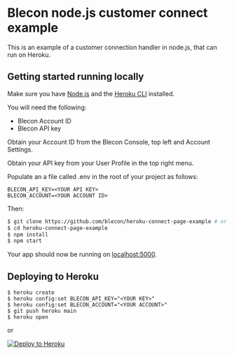 # Blecon node.js customer connect example

This is an example of a customer connection handler in node.js, that can run on Heroku.

## Getting started running locally

Make sure you have [Node.js](http://nodejs.org/) and the [Heroku CLI](https://cli.heroku.com/) installed.

You will need the following:

- Blecon Account ID
- Blecon API key

Obtain your Account ID from the Blecon Console, top left and Account Settings.

Obtain your API key from your User Profile in the top right menu.

Populate an a file called .env in the root of your project as follows:

```
BLECON_API_KEY=<YOUR API KEY>
BLECON_ACCOUNT=<YOUR ACCOUNT ID>
```
Then:

```sh
$ git clone https://github.com/blecon/heroku-connect-page-example # or clone your own fork
$ cd heroku-connect-page-example
$ npm install
$ npm start
```

Your app should now be running on [localhost:5000](http://localhost:5000/).

## Deploying to Heroku

```
$ heroku create
$ heroku config:set BLECON_API_KEY="<YOUR KEY>"
$ heroku config:set BLECON_ACCOUNT="<YOUR ACCOUNT>"
$ git push heroku main
$ heroku open
```
or

[![Deploy to Heroku](https://www.herokucdn.com/deploy/button.svg)](https://heroku.com/deploy)

